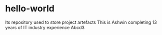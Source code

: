 # hello-world
Its repository used to store project artefacts
This is Ashwin completing 13 years of IT industry experience 
Abcd3
